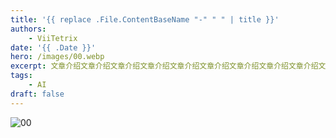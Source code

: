 ```yaml
---
title: '{{ replace .File.ContentBaseName "-" " " | title }}'
authors:
    - ViiTetrix
date: '{{ .Date }}'
hero: /images/00.webp
excerpt: 文章介绍文章介绍文章介绍文章介绍文章介绍文章介绍文章介绍文章介绍文章介绍文章介绍文章介绍文章介绍文章介绍文章介绍文章介绍文章介绍文章介绍文章介绍文章介绍文章介绍文章介绍文章介绍
tags:
    - AI
draft: false
---
```


![00](/images/00.webp)

